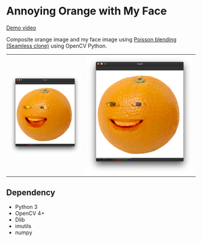 # Annoying Orange with My Face

[Demo video](https://youtu.be/9VYUXchrMcM)

Composite orange image and my face image using [Poisson blending (Seamless clone)](https://docs.opencv.org/master/df/da0/group__photo__clone.html#ga2bf426e4c93a6b1f21705513dfeca49d) using OpenCV Python.

|   |   |
|---|---|
| ![](result.png) | ![](result2.png) |

## Dependency
- Python 3
- OpenCV 4+
- Dlib
- imutils
- numpy
